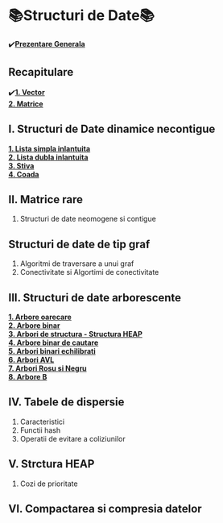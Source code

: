 # 📚Structuri de Date📚
✔️[**Prezentare Generala**](https://github.com/Adriana-Giol/Structuri-de-Date/blob/main/README/Prezentare%20Generala.md)

## Recapitulare
✔️[**1. Vector**](https://github.com/Adriana-Giol/Structuri-de-Date/blob/main/README/Vector.md)</br>
[**2. Matrice**](https://github.com/Adriana-Giol/Structuri-de-Date/blob/main/README/Matrice.md)</br>

## I. Structuri de Date dinamice necontigue
[**1. Lista simpla inlantuita**]()</br>
[**2. Lista dubla inlantuita**]()</br>
[**3. Stiva**]()</br>
[**4. Coada**]()</br>

## II. Matrice rare
1. Structuri de date neomogene si contigue

## Structuri de date de tip graf
1. Algoritmi de traversare a unui graf
2. Conectivitate si Algortimi de conectivitate

## III. Structuri de date arborescente
[**1. Arbore oarecare**]()</br>
[**2. Arbore binar**]()</br>
[**3. Arbori de structura - Structura HEAP**]()</br>
[**4. Arbore binar de cautare**]()</br>
[**5. Arbori binari echilibrati**]()</br>
[**6. Arbori AVL**]()</br>
[**7. Arbori Rosu si Negru**]()</br>
[**8. Arbore B**]()</br>

## IV. Tabele de dispersie
1. Caracteristici
2. Functii hash 
3. Operatii de evitare a coliziunilor

## V. Strctura HEAP
1. Cozi de prioritate

## VI. Compactarea si compresia datelor

